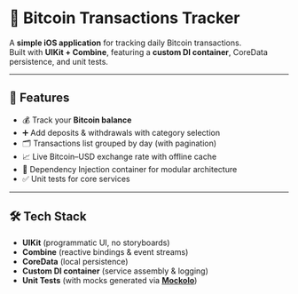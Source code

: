 # 📱 Bitcoin Transactions Tracker

A **simple iOS application** for tracking daily Bitcoin transactions.  
Built with **UIKit + Combine**, featuring a **custom DI container**, CoreData persistence, and unit tests.

---

## 🚀 Features
- 💰 Track your **Bitcoin balance**  
- ➕ Add deposits & withdrawals with category selection  
- 🗂 Transactions list grouped by day (with pagination)  
- 📈 Live Bitcoin–USD exchange rate with offline cache  
- 🔧 Dependency Injection container for modular architecture  
- ✅ Unit tests for core services  

---

## 🛠 Tech Stack
- **UIKit** (programmatic UI, no storyboards)  
- **Combine** (reactive bindings & event streams)  
- **CoreData** (local persistence)  
- **Custom DI container** (service assembly & logging)  
- **Unit Tests** (with mocks generated via [**Mockolo**](https://github.com/uber/mockolo))   

